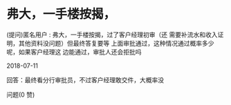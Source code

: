 # 弗大，一手楼按揭，

(提问)匿名用户 : 弗大，一手楼按揭，过了客户经理初审（还 需要补流水和收入证明，其他资料没问题）但最终答复要等 上面审批通过，这种情况通过概率多少呢，如果客户经理这 边能通过，审批人还会拒批吗

2018-07-11

回答：最终看分行审批员，不过客户经理敢交件，大概率没

问题(0 赞)